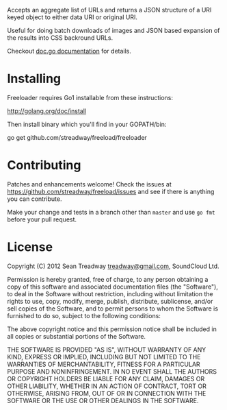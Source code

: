 Accepts an aggregate list of URLs and returns a JSON structure of a URI keyed
object to either data URI or original URI.

Useful for doing batch downloads of images and JSON based expansion of the
results into CSS backround URLs.

Checkout [doc.go documentation](https://github.com/streadway/freeload/blob/master/doc.go) for
details.

# Installing

Freeloader requires Go1 installable from these instructions:

http://golang.org/doc/install

Then install binary which you'll find in your GOPATH/bin:

  go get github.com/streadway/freeload/freeloader

# Contributing

Patches and enhancements welcome!  Check the issues at
https://github.com/streadway/freeload/issues and see if there is anything you
can contribute.

Make your change and tests in a branch other than `master` and use `go fmt`
before your pull request.

# License

Copyright (C) 2012 Sean Treadway <treadway@gmail.com>, SoundCloud Ltd.

Permission is hereby granted, free of charge, to any person obtaining a copy of
this software and associated documentation files (the "Software"), to deal in
the Software without restriction, including without limitation the rights to
use, copy, modify, merge, publish, distribute, sublicense, and/or sell copies
of the Software, and to permit persons to whom the Software is furnished to do
so, subject to the following conditions:

The above copyright notice and this permission notice shall be included in all
copies or substantial portions of the Software.

THE SOFTWARE IS PROVIDED "AS IS", WITHOUT WARRANTY OF ANY KIND, EXPRESS OR
IMPLIED, INCLUDING BUT NOT LIMITED TO THE WARRANTIES OF MERCHANTABILITY,
FITNESS FOR A PARTICULAR PURPOSE AND NONINFRINGEMENT. IN NO EVENT SHALL THE
AUTHORS OR COPYRIGHT HOLDERS BE LIABLE FOR ANY CLAIM, DAMAGES OR OTHER
LIABILITY, WHETHER IN AN ACTION OF CONTRACT, TORT OR OTHERWISE, ARISING FROM,
OUT OF OR IN CONNECTION WITH THE SOFTWARE OR THE USE OR OTHER DEALINGS IN THE
SOFTWARE.
